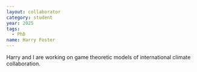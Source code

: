 ```yaml
---
layout: collaborator
category: student
year: 2025
tags:
  - PhD
name: Harry Foster
---
```


Harry and I are working on game theoretic models of international climate collaboration.
